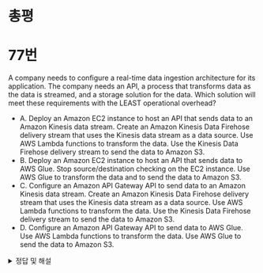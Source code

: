 # 총평

# 77번

A company needs to configure a real-time data ingestion architecture for its application. The company needs an API, a process that transforms data as the data is streamed, and a storage solution for the data.
Which solution will meet these requirements with the LEAST operational overhead?

  - A. Deploy an Amazon EC2 instance to host an API that sends data to an Amazon Kinesis data stream. Create an Amazon Kinesis Data Firehose delivery stream that uses the Kinesis data stream as a data source. Use AWS Lambda functions to transform the data. Use the Kinesis Data Firehose delivery stream to send the data to Amazon S3.
  - B. Deploy an Amazon EC2 instance to host an API that sends data to AWS Glue. Stop source/destination checking on the EC2 instance. Use AWS Glue to transform the data and to send the data to Amazon S3.
  - C. Configure an Amazon API Gateway API to send data to an Amazon Kinesis data stream. Create an Amazon Kinesis Data Firehose delivery stream that uses the Kinesis data stream as a data source. Use AWS Lambda functions to transform the data. Use the Kinesis Data Firehose delivery stream to send the data to Amazon S3.
  - D. Configure an Amazon API Gateway API to send data to AWS Glue. Use AWS Lambda functions to transform the data. Use AWS Glue to send the data to Amazon S3.

<details>
<summary>정답 및 해설</summary>

<!-- summary 아래 한칸 공백 두어야함 -->
> 정답: C
- (A) - You don't need to deploy an EC2 instance to host an API - Operational overhead
- (B) - Same as A
- (**C**) - Is the answer
- (D) - AWS Glue gets data from S3, not from API GW. AWS Glue could do ETL by itself, so don't need lambda. Non sense.

[Q77](https://www.examtopics.com/discussions/amazon/view/85740-exam-aws-certified-solutions-architect-associate-saa-c03/)
</details>


